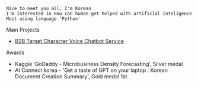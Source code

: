 <!-- ### Hi there 👋 -->

<!--
**jooney-ai/jooney-ai** is a ✨ _special_ ✨ repository because its `README.md` (this file) appears on your GitHub profile.

Here are some ideas to get you started:

- 🔭 I’m currently working on ...
- 🌱 I’m currently learning ... Deep Learning
- 👯 I’m looking to collaborate on ...
- 🤔 I’m looking for help with ...
- 💬 Ask me about ...
- 📫 How to reach me: ...
- 😄 Pronouns: ...
- ⚡ Fun fact: ...
-->




```
Nice to meet you all, I'm Korean 
I'm interested in How can human get helped with artificial inteligence
Most using language 'Python'
```


Main Projects

* [B2B Target Character Voice Chatbot Service](https://far-ballcap-854.notion.site/B2B-46e7a031f0b04717ad1e897a30f4c7ef)


Awards

* Kaggle ‘GoDaddy - Microbusiness Density Forecasting’, Silver medal
* AI Connect korea - 'Get a taste of GPT on your laptop : Korean Document Creation Summary', Gold medal 1st
